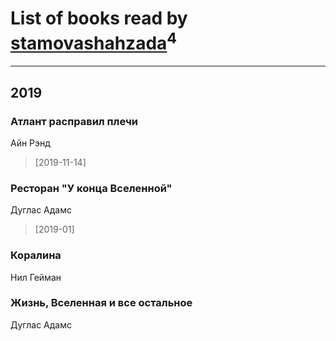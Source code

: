 # List of books read by [stamovashahzada](http://vk.com/id310646815)<sup>4</sup>
---

## 2019

### Атлант расправил плечи
Айн Рэнд
> [2019-11-14] 


### Ресторан "У конца Вселенной"
Дуглас Адамс
> [2019-01] 


### Коралина
Нил Гейман


### Жизнь, Вселенная и все остальное
Дуглас Адамс



